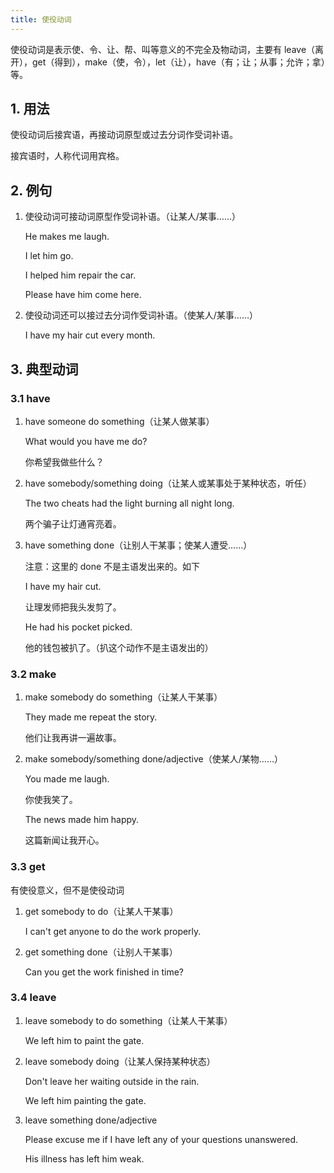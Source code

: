 ```yaml
---
title: 使役动词
---
```


使役动词是表示使、令、让、帮、叫等意义的不完全及物动词，主要有 leave（离开），get（得到），make（使，令），let（让），have（有；让；从事；允许；拿）等。

## 1. 用法

使役动词后接宾语，再接动词原型或过去分词作受词补语。

接宾语时，人称代词用宾格。

## 2. 例句

1. 使役动词可接动词原型作受词补语。（让某人/某事……）

   He makes me laugh.

   I let him go.

   I helped him repair the car.

   Please have him come here.

2. 使役动词还可以接过去分词作受词补语。（使某人/某事……）

   I have my hair cut every month.

## 3. 典型动词

### 3.1 have

1. have someone do something（让某人做某事）

   What would you have me do?

   你希望我做些什么？

2. have somebody/something doing（让某人或某事处于某种状态，听任）

   The two cheats had the light burning all night long.

   两个骗子让灯通宵亮着。

3. have something done（让别人干某事；使某人遭受……）

   注意：这里的 done 不是主语发出来的。如下 

   I have my hair cut.

   让理发师把我头发剪了。

   He had his pocket picked.

   他的钱包被扒了。（扒这个动作不是主语发出的）

### 3.2 make

1. make somebody do something（让某人干某事）

   They made me repeat the story.

   他们让我再讲一遍故事。

2. make somebody/something done/adjective（使某人/某物……）

   You made me laugh.

   你使我笑了。

   The news made him happy.

   这篇新闻让我开心。

### 3.3 get

有使役意义，但不是使役动词

1. get somebody to do（让某人干某事）

   I can't get anyone to do the work properly.

2. get something done（让别人干某事）

   Can you get the work finished in time?

### 3.4 leave

1. leave somebody to do something（让某人干某事）

   We left him to paint the gate.

2. leave somebody doing（让某人保持某种状态）

   Don't leave her waiting outside in the rain.

   We left him painting the gate.

3. leave something done/adjective

   Please excuse me if I have left any of your questions unanswered. 

   His illness has left him weak. 

   
